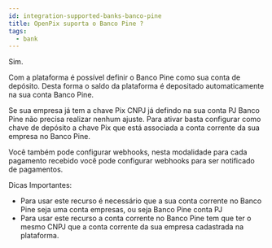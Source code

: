 ```yaml
---
id: integration-supported-banks-banco-pine
title: OpenPix suporta o Banco Pine ?
tags:
  - bank
---
```


Sim.

Com a plataforma é possível definir o Banco Pine como sua conta de depósito. Desta forma o saldo da plataforma é depositado automaticamente na sua conta Banco Pine.

Se sua empresa já tem a chave Pix CNPJ já defindo na sua conta PJ Banco Pine não precisa realizar nenhum ajuste. Para ativar basta configurar como chave de depósito a chave Pix que está associada a conta corrente da sua empresa no Banco Pine.

Você também pode configurar webhooks, nesta modalidade para cada pagamento recebido você pode configurar webhooks para ser notificado de pagamentos.

Dicas Importantes:

- Para usar este recurso é necessário que a sua conta corrente no Banco Pine seja uma conta empresas, ou seja Banco Pine conta PJ
- Para usar este recurso a conta corrente no Banco Pine tem que ter o mesmo CNPJ que a conta corrente da sua empresa cadastrada na plataforma.
